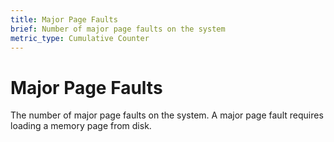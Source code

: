 ```yaml
---
title: Major Page Faults
brief: Number of major page faults on the system
metric_type: Cumulative Counter
---
```

# Major Page Faults

The number of major page faults on the system. A major page fault requires loading a memory page from disk.

